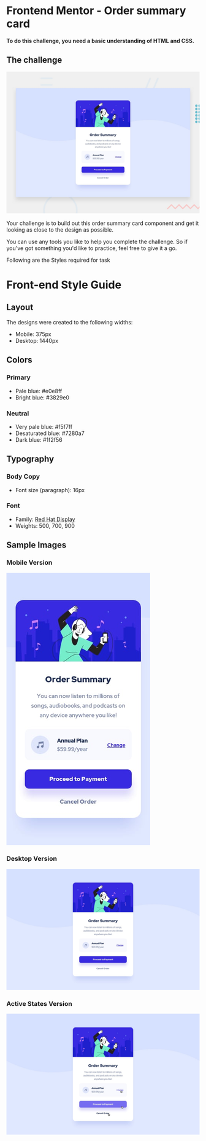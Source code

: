 # Frontend Mentor - Order summary card
**To do this challenge, you need a basic understanding of HTML and CSS.**

## The challenge

![Desktop Preview](./design/desktop-preview.jpg)

Your challenge is to build out this order summary card component and get it looking as close to the design as possible.

You can use any tools you like to help you complete the challenge. So if you've got something you'd like to practice, feel free to give it a go.

Following are the Styles required for task
# Front-end Style Guide

## Layout

The designs were created to the following widths:

- Mobile: 375px
- Desktop: 1440px

## Colors

### Primary

- Pale blue:  #e0e8ff
- Bright blue: #3829e0

### Neutral

- Very pale blue: #f5f7ff
- Desaturated blue: #7280a7
- Dark blue:  #1f2f56

## Typography

### Body Copy

- Font size (paragraph): 16px

### Font

- Family: [Red Hat Display](https://fonts.google.com/specimen/Red+Hat+Display)
- Weights: 500, 700, 900

## Sample Images
### Mobile Version
![Mobile Preview](./design/mobile-design.jpg)

### Desktop Version
![Destop Preview](./design/desktop-design.jpg)

### Active States Version
![Active States](./design/active-states.jpg)